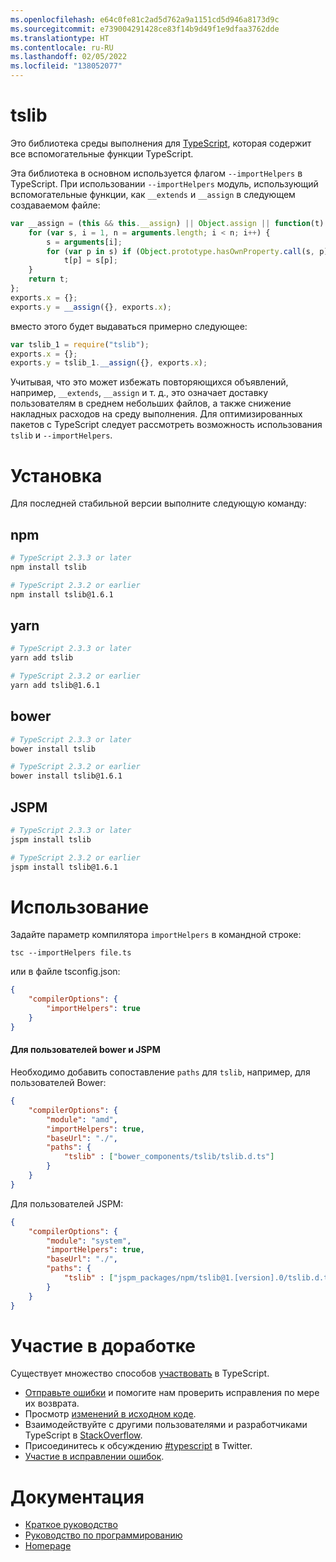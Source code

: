 ```yaml
---
ms.openlocfilehash: e64c0fe81c2ad5d762a9a1151cd5d946a8173d9c
ms.sourcegitcommit: e739004291428ce83f14b9d49f1e9dfaa3762dde
ms.translationtype: HT
ms.contentlocale: ru-RU
ms.lasthandoff: 02/05/2022
ms.locfileid: "138052077"
---
```

# <a name="tslib"></a>tslib

Это библиотека среды выполнения для [TypeScript](http://www.typescriptlang.org/), которая содержит все вспомогательные функции TypeScript.

Эта библиотека в основном используется флагом `--importHelpers` в TypeScript.
При использовании `--importHelpers` модуль, использующий вспомогательные функции, как `__extends` и `__assign` в следующем создаваемом файле:

```ts
var __assign = (this && this.__assign) || Object.assign || function(t) {
    for (var s, i = 1, n = arguments.length; i < n; i++) {
        s = arguments[i];
        for (var p in s) if (Object.prototype.hasOwnProperty.call(s, p))
            t[p] = s[p];
    }
    return t;
};
exports.x = {};
exports.y = __assign({}, exports.x);

```

вместо этого будет выдаваться примерно следующее:

```ts
var tslib_1 = require("tslib");
exports.x = {};
exports.y = tslib_1.__assign({}, exports.x);
```

Учитывая, что это может избежать повторяющихся объявлений, например, `__extends`, `__assign` и т. д., это означает доставку пользователям в среднем небольших файлов, а также снижение накладных расходов на среду выполнения.
Для оптимизированных пакетов с TypeScript следует рассмотреть возможность использования `tslib` и `--importHelpers`.

# <a name="installing"></a>Установка

Для последней стабильной версии выполните следующую команду:

## <a name="npm"></a>npm

```sh
# TypeScript 2.3.3 or later
npm install tslib

# TypeScript 2.3.2 or earlier
npm install tslib@1.6.1
```

## <a name="yarn"></a>yarn

```sh
# TypeScript 2.3.3 or later
yarn add tslib

# TypeScript 2.3.2 or earlier
yarn add tslib@1.6.1
```

## <a name="bower"></a>bower

```sh
# TypeScript 2.3.3 or later
bower install tslib

# TypeScript 2.3.2 or earlier
bower install tslib@1.6.1
```

## <a name="jspm"></a>JSPM

```sh
# TypeScript 2.3.3 or later
jspm install tslib

# TypeScript 2.3.2 or earlier
jspm install tslib@1.6.1
```

# <a name="usage"></a>Использование

Задайте параметр компилятора `importHelpers` в командной строке:

```
tsc --importHelpers file.ts
```

или в файле tsconfig.json:

```json
{
    "compilerOptions": {
        "importHelpers": true
    }
}
```

#### <a name="for-bower-and-jspm-users"></a>Для пользователей bower и JSPM

Необходимо добавить сопоставление `paths` для `tslib`, например, для пользователей Bower:

```json
{
    "compilerOptions": {
        "module": "amd",
        "importHelpers": true,
        "baseUrl": "./",
        "paths": {
            "tslib" : ["bower_components/tslib/tslib.d.ts"]
        }
    }
}
```

Для пользователей JSPM:

```json
{
    "compilerOptions": {
        "module": "system",
        "importHelpers": true,
        "baseUrl": "./",
        "paths": {
            "tslib" : ["jspm_packages/npm/tslib@1.[version].0/tslib.d.ts"]
        }
    }
}
```


# <a name="contribute"></a>Участие в доработке

Существует множество способов [участвовать](https://github.com/Microsoft/TypeScript/blob/master/CONTRIBUTING.md) в TypeScript.

* [Отправьте ошибки](https://github.com/Microsoft/TypeScript/issues) и помогите нам проверить исправления по мере их возврата.
* Просмотр [изменений в исходном коде](https://github.com/Microsoft/TypeScript/pulls).
* Взаимодействуйте с другими пользователями и разработчиками TypeScript в [StackOverflow](http://stackoverflow.com/questions/tagged/typescript).
* Присоединитесь к обсуждению [#typescript](http://twitter.com/#!/search/realtime/%23typescript) в Twitter.
* [Участие в исправлении ошибок](https://github.com/Microsoft/TypeScript/blob/master/CONTRIBUTING.md).

# <a name="documentation"></a>Документация

* [Краткое руководство](http://www.typescriptlang.org/Tutorial)
* [Руководство по программированию](http://www.typescriptlang.org/Handbook)
* [Homepage](http://www.typescriptlang.org/)
